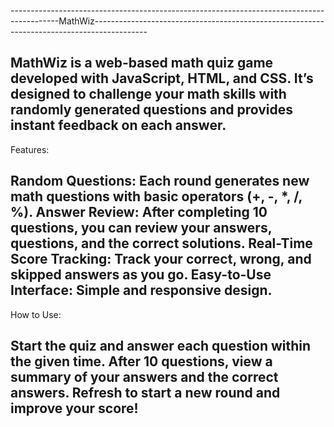 ------------------------------------------------------------------------------------------MathWiz-------------------------------------------------------------------------------------------

MathWiz is a web-based math quiz game developed with JavaScript, HTML, and CSS. It’s designed to challenge your math skills with randomly generated questions and provides instant feedback on each answer.
---------------------------------------------------------------------------------------------------------------------------------------------------------------------------------------------
Features:

Random Questions: Each round generates new math questions with basic operators (+, -, *, /, %).
Answer Review: After completing 10 questions, you can review your answers, questions, and the correct solutions.
Real-Time Score Tracking: Track your correct, wrong, and skipped answers as you go.
Easy-to-Use Interface: Simple and responsive design.
---------------------------------------------------------------------------------------------------------------------------------------------------------------------------------------------
How to Use:

Start the quiz and answer each question within the given time.
After 10 questions, view a summary of your answers and the correct answers.
Refresh to start a new round and improve your score!
---------------------------------------------------------------------------------------------------------------------------------------------------------------------------------------------
